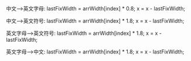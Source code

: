 中文-->英文字母: 
    lastFixWidth = arrWidth[index] * 0.8;
    x = x - lastFixWidth;

中文-->英文符号: 
    lastFixWidth = arrWidth[index] * 1.8;
    x = x - lastFixWidth;


英文字母-->英文符号:
    lastFixWidth = arrWidth[index] * 1.8;
    x = x - lastFixWidth;


英文字母-->中文:
    lastFixWidth = arrWidth[index] * 1.8;
    x = x - lastFixWidth;
